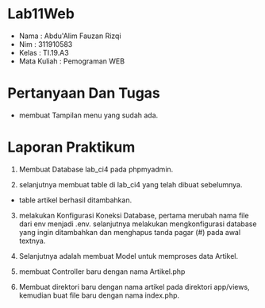 # Lab11Web

- Nama : Abdu'Alim Fauzan Rizqi
- Nim : 311910583
- Kelas : TI.19.A3
- Mata Kuliah : Pemograman WEB

# Pertanyaan Dan Tugas

- membuat Tampilan menu yang sudah ada.

# Laporan Praktikum

1. Membuat Database lab_ci4 pada phpmyadmin.

3. selanjutnya membuat table di lab_ci4 yang telah dibuat sebelumnya.

- table artikel berhasil ditambahkan.

3. melakukan Konfigurasi Koneksi Database, pertama merubah nama file dari env menjadi .env. selanjutnya melakukan mengkonfigurasi database yang ingin ditambahkan dan menghapus tanda pagar (#) pada awal textnya.

4. Selanjutnya adalah membuat Model untuk memproses data Artikel.

5. membuat Controller baru dengan nama Artikel.php

6. Membuat direktori baru dengan nama artikel pada direktori app/views, kemudian buat file baru dengan nama index.php.
